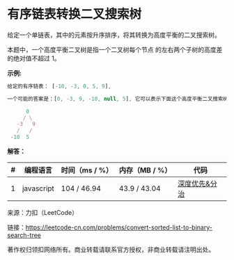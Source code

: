 # 有序链表转换二叉搜索树

给定一个单链表，其中的元素按升序排序，将其转换为高度平衡的二叉搜索树。

本题中，一个高度平衡二叉树是指一个二叉树每个节点 的左右两个子树的高度差的绝对值不超过 1。

**示例:**

``` javascript
给定的有序链表： [-10, -3, 0, 5, 9],

一个可能的答案是：[0, -3, 9, -10, null, 5], 它可以表示下面这个高度平衡二叉搜索树：

      0
     / \
   -3   9
   /   /
 -10  5
```

**解答：**

**#**|**编程语言**|**时间（ms / %）**|**内存（MB / %）**|**代码**
--|--|--|--|--
1|javascript|104 / 46.94|43.9 / 43.04|[深度优先&分治](./javascript/ac_v1.js)

来源：力扣（LeetCode）

链接：https://leetcode-cn.com/problems/convert-sorted-list-to-binary-search-tree

著作权归领扣网络所有。商业转载请联系官方授权，非商业转载请注明出处。
